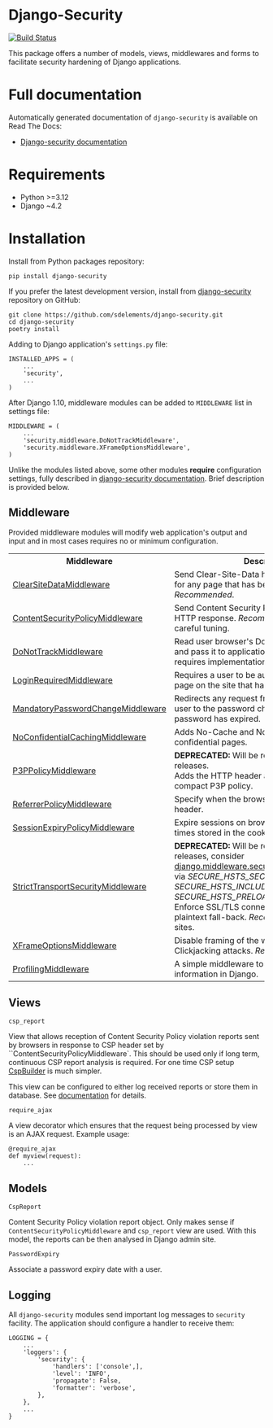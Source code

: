 # Django-Security

[![Build Status](https://travis-ci.org/sdelements/django-security.svg?branch=master)](https://travis-ci.org/sdelements/django-security)

This package offers a number of models, views, middlewares and forms to facilitate security hardening of Django applications.

# Full documentation

Automatically generated documentation of `django-security` is available on Read The Docs:

* [Django-security documentation](http://django-security.readthedocs.org/en/master/)

# Requirements

* Python >=3.12
* Django  ~4.2

# Installation

Install from Python packages repository:

    pip install django-security

If you prefer the latest development version, install from
[django-security](https://github.com/sdelements/django-security) repository on GitHub:

    git clone https://github.com/sdelements/django-security.git
    cd django-security
    poetry install

Adding to Django application's `settings.py` file:

    INSTALLED_APPS = (
        ...
        'security',
        ...
    )

After Django 1.10, middleware modules can be added to `MIDDLEWARE` list in settings file:

    MIDDLEWARE = (
        ...
        'security.middleware.DoNotTrackMiddleware',
        'security.middleware.XFrameOptionsMiddleware',
    )

Unlike the modules listed above, some other modules **require**  configuration settings,
fully described in [django-security documentation](http://django-security.readthedocs.org/en/latest/).
Brief description is provided below.

## Middleware

Provided middleware modules will modify web application's output and input and in most cases requires no
or minimum configuration.

<table>

<tr>
<th>Middleware</th>
<th>Description</th>
<th>Configuration</th>
</tr>

<tr>
<td><a href="http://django-security.readthedocs.org/en/latest/#security.middleware.ClearSiteDataMiddleware">ClearSiteDataMiddleware</a></td>
<td>Send Clear-Site-Data header in HTTP response for any page that has been whitelisted. <em>Recommended</em>.</td>
<td>Required.</td>
</tr>

<tr>
<td><a href="http://django-security.readthedocs.org/en/latest/#security.middleware.ContentSecurityPolicyMiddleware">ContentSecurityPolicyMiddleware</a></td>
<td>Send Content Security Policy (CSP) header in HTTP response. <em>Recommended,</em> requires careful tuning.</td>
<td>Required.</td>
</tr>

<tr>
<td><a href="http://django-security.readthedocs.org/en/latest/#security.middleware.DoNotTrackMiddleware">DoNotTrackMiddleware</a></td>
<td>Read user browser's DoNotTrack preference and pass it to application.  <em>Recommended,</em> requires implementation in views and templates.</td>
<td>None.</td>
</tr>

<tr>
<td><a href="http://django-security.readthedocs.org/en/latest/#security.middleware.LoginRequiredMiddleware">LoginRequiredMiddleware</a></td>
<td>Requires a user to be authenticated to view any page on the site that hasn't been white listed.</td>
<td>Required.</td>
</tr>

<tr>
<td><a href="http://django-security.readthedocs.org/en/latest/#security.middleware.MandatoryPasswordChangeMiddleware">MandatoryPasswordChangeMiddleware</a></td>
<td>Redirects any request from an authenticated user to the password change form if that user's password has expired.</td>
<td>Required.</td>
</tr>

<tr>
<td><a href="http://django-security.readthedocs.org/en/latest/#security.middleware.NoConfidentialCachingMiddleware">NoConfidentialCachingMiddleware</a></td>
<td>Adds No-Cache and No-Store headers to confidential pages.</td>
<td>Required.</td>
</tr>

<tr>
<td><a href="http://django-security.readthedocs.org/en/latest/#security.middleware.P3PPolicyMiddleware">P3PPolicyMiddleware</a></td>
<td><b>DEPRECATED: </b>Will be removed in future releases.<br/>Adds the HTTP header attribute specifying compact P3P policy.</td>
<td>Required.</td>
</tr>

<tr>
<td><a href="http://django-security.readthedocs.org/en/latest/#security.middleware.ReferrerPolicyMiddleware">ReferrerPolicyMiddleware</a></td>
<td>Specify when the browser will set a `Referer` header.</td>
<td>Optional.</td>
</tr>

<tr>
<td><a href="http://django-security.readthedocs.org/en/latest/#security.middleware.SessionExpiryPolicyMiddleware">SessionExpiryPolicyMiddleware</a></td>
<td>Expire sessions on browser close, and on expiry times stored in the cookie itself.</td>
<td>Required.</td>
</tr>

<tr>
<td><a href="http://django-security.readthedocs.org/en/latest/#security.middleware.StrictTransportSecurityMiddleware">StrictTransportSecurityMiddleware</a></td>
<td><b>DEPRECATED: </b>Will be removed in future releases, consider <a href="https://docs.djangoproject.com/en/4.2/ref/middleware/#django.middleware.security.SecurityMiddleware">django.middleware.security.SecurityMiddleware</a> via <i>SECURE_HSTS_SECONDS</i>, <i>SECURE_HSTS_INCLUDE_SUBDOMAINS</i> and <i>SECURE_HSTS_PRELOAD</i> settings.<br/>Enforce SSL/TLS connection and disable plaintext fall-back. <em>Recommended</em> for SSL/TLS sites.</td>
<td>Optional.</td>
</tr>

<tr>
<td><a href="http://django-security.readthedocs.org/en/latest/#security.middleware.XFrameOptionsMiddleware">XFrameOptionsMiddleware</a></td>
<td>Disable framing of the website, mitigating Clickjacking attacks. <em>Recommended.</em></td>
<td>Optional.</td>
</tr>

<tr>
<td><a href="http://django-security.readthedocs.org/en/latest/#security.middleware.ProfilingMiddleware">ProfilingMiddleware</a></td>
<td>A simple middleware to capture useful profiling information in Django.</td>
<td>Optional.</td>
</tr>

</table>

## Views

`csp_report`

View that allows reception of Content Security Policy violation reports sent by browsers in response
to CSP header set by ``ContentSecurityPolicyMiddleware`. This should be used only if long term, continuous CSP report
analysis is required. For one time CSP setup [CspBuilder](http://cspbuilder.info/) is much simpler.

This view can be configured to either log received reports or store them in database.
See [documentation](http://django-security.readthedocs.org/en/latest/#security.views.csp_report) for details.

`require_ajax`

A view decorator which ensures that the request being processed by view is an AJAX request. Example usage:

    @require_ajax
    def myview(request):
        ...

## Models

`CspReport`

Content Security Policy violation report object. Only makes sense if `ContentSecurityPolicyMiddleware` and `csp_report` view are used.
With this model, the reports can be then analysed in Django admin site.

`PasswordExpiry`

Associate a password expiry date with a user.

## Logging

All `django-security` modules send important log messages to `security` facility. The application should configure a handler to receive them:

    LOGGING = {
        ...
        'loggers': {
            'security': {
                'handlers': ['console',],
                'level': 'INFO',
                'propagate': False,
                'formatter': 'verbose',
            },
        },
        ...
    }
